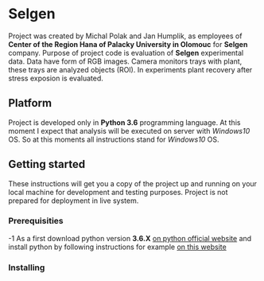 # Selgen
Project was created by Michal Polak and Jan Humplik, as employees of **Center of the Region Hana of Palacky University in Olomouc** for **Selgen** company. Purpose of project code is evaluation of **Selgen** experimental data. Data have form of RGB images. Camera monitors trays with plant, these trays are analyzed objects (ROI). In experiments plant recovery after stress exposion is evaluated.
## Platform
Project is developed only in **Python 3.6** programming language. At this moment I expect that analysis will be executed on server with *Windows10* OS. So at this moments all instructions stand for *Windows10* OS.
## Getting started
These instructions will get you a copy of the project up and running on your local machine for development and testing purposes. Project is not prepared for deployment in live system.
### Prerequisities
-1 As a first download python version **3.6.X** [on python official website](https://www.python.org/downloads/) and install python by following instructions for example [on this website](https://realpython.com/installing-python/#windows)
### Installing
